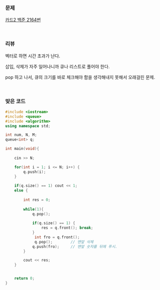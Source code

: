 ### 문제

[카드2  백준  2164번](https://www.acmicpc.net/problem/2164)

</br>

### 리뷰

벡터로 하면 시간 초과가 난다. 

삽입, 삭제가 자주 일어나니까 큐나 리스트로 풀어야 한다. 

pop 하고 나서, 큐의 크기를 바로 체크해야 함을 생각해내지 못해서 오래걸린 문제. 

</br>

### 맞은 코드 

```c++
#include <iostream>
#include <queue>
#include <algorithm> 
using namespace std;

int num, N, M;
queue<int> q;

int main(void){
	
  	cin >> N;

  	for(int i = 1; i <= N; i++) {
  		q.push(i);
	}
		
	if(q.size() == 1) cout << 1;
	else {
	
		int res = 0;
		
		while(1){
			q.pop();
			
			if(q.size() == 1) {
				res = q.front(); break;
			}
             int fro = q.front();
             q.pop(); 		 // 맨앞 삭제 
  			q.push(fro);	 // 맨앞 숫자를 뒤에 푸시.
		}

		cout << res;
	}


	return 0;
} 
```

</br>
